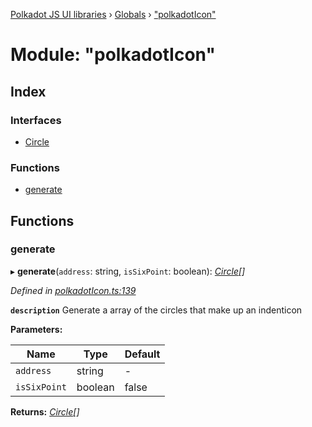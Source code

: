 [Polkadot JS UI libraries](../README.md) › [Globals](../globals.md) › ["polkadotIcon"](_polkadoticon_.md)

# Module: "polkadotIcon"

## Index

### Interfaces

* [Circle](../interfaces/_polkadoticon_.circle.md)

### Functions

* [generate](_polkadoticon_.md#generate)

## Functions

###  generate

▸ **generate**(`address`: string, `isSixPoint`: boolean): *[Circle](../interfaces/_polkadoticon_.circle.md)[]*

*Defined in [polkadotIcon.ts:139](https://github.com/polkadot-js/ui/blob/e26f9aed/packages/ui-shared/src/polkadotIcon.ts#L139)*

**`description`** Generate a array of the circles that make up an indenticon

**Parameters:**

Name | Type | Default |
------ | ------ | ------ |
`address` | string | - |
`isSixPoint` | boolean | false |

**Returns:** *[Circle](../interfaces/_polkadoticon_.circle.md)[]*

